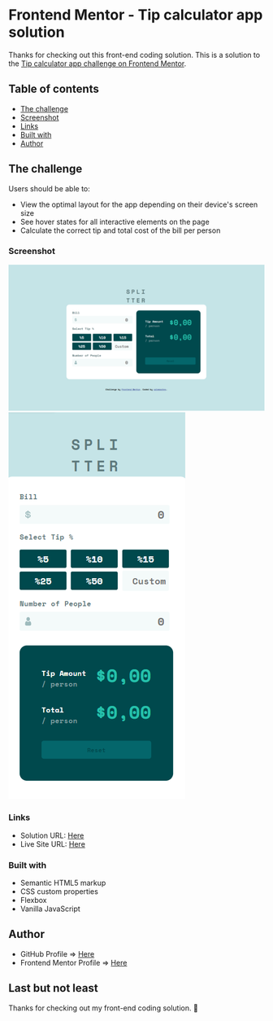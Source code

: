 # Frontend Mentor - Tip calculator app solution

Thanks for checking out this front-end coding solution. This is a solution to the [Tip calculator app challenge on Frontend Mentor](https://www.frontendmentor.io/challenges/tip-calculator-app-ugJNGbJUX).

## Table of contents
  - [The challenge](#the-challenge)
  - [Screenshot](#screenshot)
  - [Links](#links)
  - [Built with](#built-with)
  - [Author](#author)

## The challenge
Users should be able to: 

- View the optimal layout for the app depending on their device's screen size
- See hover states for all interactive elements on the page
- Calculate the correct tip and total cost of the bill per person

### Screenshot

![](./ss-desktop.jpg)
![](./ss-mobile.jpg)

### Links

- Solution URL: [Here](https://www.frontendmentor.io/solutions/tipcalculatorappfrontendmentor-Oyxcazg6Id)
- Live Site URL: [Here](https://ozlemxates.github.io/Tip-Calculator-App-FrontendMentor/)

### Built with

- Semantic HTML5 markup
- CSS custom properties
- Flexbox
- Vanilla JavaScript

## Author

- GitHub Profile => [Here](https://github.com/ozlemxates)
- Frontend Mentor Profile => [Here](https://www.frontendmentor.io/profile/ozlemxates)

## Last but not least 

Thanks for checking out my front-end coding solution.
 🚀
